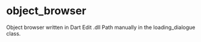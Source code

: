 # object_browser

Object browser written in Dart
Edit .dll Path manually in the loading_dialogue class.

